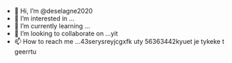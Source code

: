 - 👋 Hi, I’m @deselagne2020
- 👀 I’m interested in ...
- 🌱 I’m currently learning ...
- 💞️ I’m looking to collaborate on ...yit
- 📫 How to reach me ...43serysreyjcgxfk uty
56363442kyuet je tykeke t geerrtu
<!---34htyj
deselagne2020/deselagne2020 is a ✨ special ✨ repository because its `README.md` (this file) appears on your GitHub profile.
You can click the Preview link to take a look at your changes.
--->

